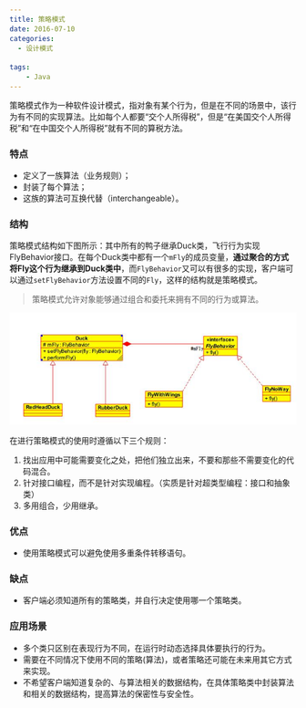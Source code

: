 ```yaml
---
title: 策略模式
date: 2016-07-10
categories:
  - 设计模式

tags:
    - Java
---
```


策略模式作为一种软件设计模式，指对象有某个行为，但是在不同的场景中，该行为有不同的实现算法。比如每个人都要“交个人所得税”，但是“在美国交个人所得税”和“在中国交个人所得税”就有不同的算税方法。

<!--more-->

### 特点

- 定义了一族算法（业务规则）；
- 封装了每个算法；
- 这族的算法可互换代替（interchangeable）。

### 结构

策略模式结构如下图所示：其中所有的鸭子继承Duck类，飞行行为实现FlyBehavior接口。在每个Duck类中都有一个`mFly`的成员变量，**通过聚合的方式将Fly这个行为继承到Duck类中**，而`FlyBehavior`又可以有很多的实现，客户端可以通过`setFlyBehavior`方法设置不同的`Fly`，这样的结构就是策略模式。

> 策略模式允许对象能够通过组合和委托来拥有不同的行为或算法。

![](pattern-strategy.jpg)

在进行策略模式的使用时遵循以下三个规则：

1. 找出应用中可能需要变化之处，把他们独立出来，不要和那些不需要变化的代码混合。
2. 针对接口编程，而不是针对实现编程。（实质是针对超类型编程：接口和抽象类）
3. 多用组合，少用继承。

### 优点

  - 使用策略模式可以避免使用多重条件转移语句。

### 缺点

  - 客户端必须知道所有的策略类，并自行决定使用哪一个策略类。

### 应用场景

  - 多个类只区别在表现行为不同，在运行时动态选择具体要执行的行为。
  - 需要在不同情况下使用不同的策略(算法)，或者策略还可能在未来用其它方式来实现。
  - 不希望客户端知道复杂的、与算法相关的数据结构，在具体策略类中封装算法和相关的数据结构，提高算法的保密性与安全性。
